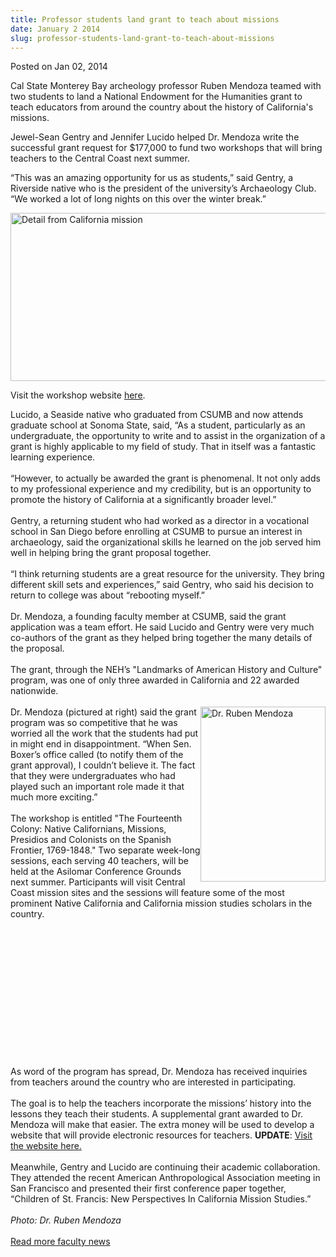```yaml
---
title: Professor students land grant to teach about missions
date: January 2 2014
slug: professor-students-land-grant-to-teach-about-missions
---
```





<span class="date">Posted on Jan 02, 2014    </span>
<p>Cal State Monterey Bay archeology professor Ruben Mendoza teamed
with two students to land a National Endowment for the Humanities
grant to teach educators from around the country about the history
of California&apos;s missions.</p>
<p>Jewel-Sean Gentry and Jennifer Lucido helped Dr. Mendoza write
the successful grant request for $177,000 to fund two workshops
that will bring teachers to the Central Coast next summer.</p>
<p>&#x201C;This was an amazing opportunity for us as students,&#x201D; said
Gentry, a Riverside native who is the president of the university&#x2019;s
Archaeology Club. &#x201C;We worked a lot of long nights on this over the
winter break.&#x201D;</p>
<p><img alt="Detail from California mission" src="http://news.csumb.edu/sites/default/files/65/attachments/news/images/for_web_mission_story.jpg" style="width:550px; height:269px"/></p>
<p class="pullquote">Visit the workshop website <a href="http://The14thColony.org" rel="nofollow">here</a>.</p>
<p>Lucido, a Seaside native who graduated from CSUMB and now
attends graduate school at Sonoma State, said, &#x201C;As a student,
particularly as an undergraduate, the opportunity to write and to
assist in the organization of a grant is highly applicable to my
field of study. That in itself was a fantastic learning
experience.&#xA0;<br>
<br>
&#x201C;However, to actually be awarded the grant is phenomenal. It not
only adds to my professional experience and my credibility, but is
an opportunity to promote the history of California at a
significantly broader level.&#x201D;<br>
<br>
Gentry, a returning student who had worked as a director in a
vocational school in San Diego before enrolling at CSUMB to pursue
an interest in archaeology, said the organizational skills he
learned on the job served him well in helping bring the grant
proposal together.<br>
<br>
&#x201C;I think returning students are a great resource for the
university. They bring different skill sets and experiences,&#x201D; said
Gentry, who said his decision to return to college was about
&#x201C;rebooting myself.&#x201D;<br>
<br>
Dr. Mendoza, a founding faculty member at CSUMB, said the grant
application was a team effort. He said Lucido and Gentry were very
much co-authors of the grant as they helped bring together the many
details of the proposal.<br>
<br>
The grant, through the NEH&#x2019;s &quot;Landmarks of American History and
Culture&quot; program, was one of only three awarded in California and
22 awarded nationwide.<br>
<br>
<img alt="Dr. Ruben Mendoza" src="http://news.csumb.edu/sites/default/files/65/attachments/news/images/mendoza.ruben__0_0.jpg" style="float:right; width:200px; height:280px">Dr. Mendoza
(pictured at right) said the grant program was so competitive that
he was worried all the work that the students had put in might end
in disappointment. &#x201C;When Sen. Boxer&#x2019;s office called (to notify them
of the grant approval), I couldn&#x2019;t believe it. The fact that they
were undergraduates who had played such an important role made it
that much more exciting.&#x201D;<br>
<br>
The workshop is entitled &quot;The Fourteenth Colony: Native
Californians, Missions, Presidios and Colonists on the Spanish
Frontier, 1769-1848.&quot; Two separate week-long sessions, each serving
40 teachers, will be held at the Asilomar Conference Grounds next
summer. Participants will visit Central Coast mission sites and the
sessions will feature some of the most prominent Native California
and California mission studies scholars in the country.</br></br></img></br></br></br></br></br></br></br></br></br></br></br></br></p>
<p>As word of the program has spread, Dr. Mendoza has received
inquiries from teachers around the country who are interested in
participating.<br>
<br>
The goal is to help the teachers incorporate the missions&#x2019; history
into the lessons they teach their students. A supplemental grant
awarded to Dr. Mendoza will make that easier. The extra money will
be used to develop a website that will provide electronic resources
for teachers. <strong>UPDATE</strong>: <a href="http://mrc.the14thcolony.org/" rel="nofollow">Visit the website
here.</a><br>
<br>
Meanwhile, Gentry and Lucido are continuing their academic
collaboration. They attended the recent American Anthropological
Association meeting in San Francisco and presented their first
conference paper together, &#x201C;Children of St. Francis: New
Perspectives In California Mission Studies.&#x201D;<br>
<br>
<em>Photo: Dr. Ruben Mendoza</em><br>
<br>
<a href="../../nov/25/faculty-highlights.html" rel="nofollow">Read
more faculty news</a></br></br></br></br></br></br></br></br></p>
<p><br>
&#xA0;</br></p>





